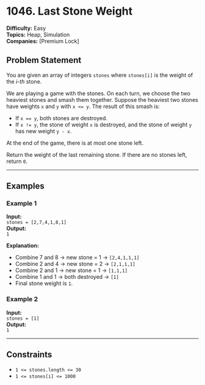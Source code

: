 # 1046. Last Stone Weight

**Difficulty:** Easy  
**Topics:** Heap, Simulation  
**Companies:** [Premium Lock]

## Problem Statement

You are given an array of integers `stones` where `stones[i]` is the weight of the *i-th* stone.

We are playing a game with the stones. On each turn, we choose the two heaviest stones and smash them together. Suppose the heaviest two stones have weights `x` and `y` with `x <= y`. The result of this smash is:

- If `x == y`, both stones are destroyed.
- If `x != y`, the stone of weight `x` is destroyed, and the stone of weight `y` has new weight `y - x`.

At the end of the game, there is at most one stone left.

Return the weight of the last remaining stone. If there are no stones left, return `0`.

---

## Examples

### Example 1

**Input:**  
`stones = [2,7,4,1,8,1]`  
**Output:**  
`1`  

**Explanation:**  
- Combine 7 and 8 → new stone = 1 → `[2,4,1,1,1]`  
- Combine 2 and 4 → new stone = 2 → `[2,1,1,1]`  
- Combine 2 and 1 → new stone = 1 → `[1,1,1]`  
- Combine 1 and 1 → both destroyed → `[1]`  
- Final stone weight is `1`.

### Example 2

**Input:**  
`stones = [1]`  
**Output:**  
`1`

---

## Constraints

- `1 <= stones.length <= 30`
- `1 <= stones[i] <= 1000`
